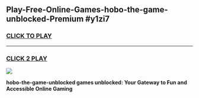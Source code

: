 
## Play-Free-Online-Games-hobo-the-game-unblocked-Premium #y1zi7
<h3>
<a href="https://premium.freeplayer.one?title=hobo-the-game-unblocked&ref=8M">CLICK TO PLAY</a></h3>
<hr>

<h3>
<a href="https://premium.freeplayer.one?title=hobo-the-game-unblocked&ref=8M">CLICK 2 PLAY</a>
  
</h3>

<a href="https://premium.freeplayer.one?title=hobo-the-game-unblocked&ref=8M"><img src="https://clearcache.store/games.png"></a>


**hobo-the-game-unblocked games unblocked: Your Gateway to Fun and Accessible Online Gaming**
